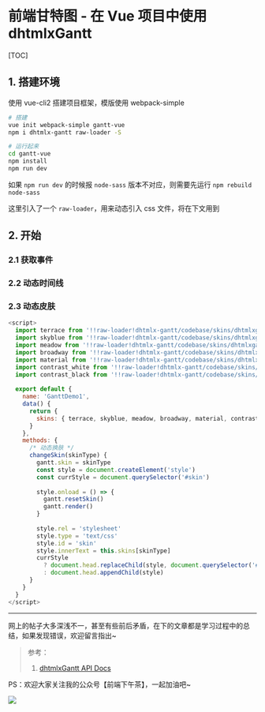 # 前端甘特图 - 在 Vue 项目中使用 dhtmlxGantt

[TOC]

## 1. 搭建环境

使用 vue-cli2 搭建项目框架，模版使用 webpack-simple

```bash
# 搭建
vue init webpack-simple gantt-vue
npm i dhtmlx-gantt raw-loader -S

# 运行起来
cd gantt-vue
npm install
npm run dev
```

如果 `npm run dev` 的时候报 `node-sass` 版本不对应，则需要先运行 `npm rebuild node-sass` 

这里引入了一个 `raw-loader`，用来动态引入 css 文件，将在下文用到

## 2. 开始

### 2.1 获取事件



### 2.2 动态时间线



### 2.3 动态皮肤

```javascript
<script>
  import terrace from '!!raw-loader!dhtmlx-gantt/codebase/skins/dhtmlxgantt_terrace.css'
  import skyblue from '!!raw-loader!dhtmlx-gantt/codebase/skins/dhtmlxgantt_skyblue.css'
  import meadow from '!!raw-loader!dhtmlx-gantt/codebase/skins/dhtmlxgantt_meadow.css'
  import broadway from '!!raw-loader!dhtmlx-gantt/codebase/skins/dhtmlxgantt_broadway.css'
  import material from '!!raw-loader!dhtmlx-gantt/codebase/skins/dhtmlxgantt_material.css'
  import contrast_white from '!!raw-loader!dhtmlx-gantt/codebase/skins/dhtmlxgantt_contrast_white.css'
  import contrast_black from '!!raw-loader!dhtmlx-gantt/codebase/skins/dhtmlxgantt_contrast_black.css'
  
  export default {
    name: 'GanttDemo1',
    data() {
      return {
        skins: { terrace, skyblue, meadow, broadway, material, contrast_white, contrast_black }
      }
    },
    methods: {
      /* 动态换肤 */
      changeSkin(skinType) {
        gantt.skin = skinType
        const style = document.createElement('style')
        const currStyle = document.querySelector('#skin')
        
        style.onload = () => {
          gantt.resetSkin()
          gantt.render()
        }
        
        style.rel = 'stylesheet'
        style.type = 'text/css'
        style.id = 'skin'
        style.innerText = this.skins[skinType]
        currStyle
          ? document.head.replaceChild(style, document.querySelector('#skin'))
          : document.head.appendChild(style)
      }
    }
  }
</script>
```





---

网上的帖子大多深浅不一，甚至有些前后矛盾，在下的文章都是学习过程中的总结，如果发现错误，欢迎留言指出~


> 参考：
>
> 1. [dhtmlxGantt API Docs](https://docs.dhtmlx.com/gantt/api__refs__gantt.html)


PS：欢迎大家关注我的公众号【前端下午茶】，一起加油吧~

![](https://i.loli.net/2019/05/31/5cf08a479cd5d75372.jpg)